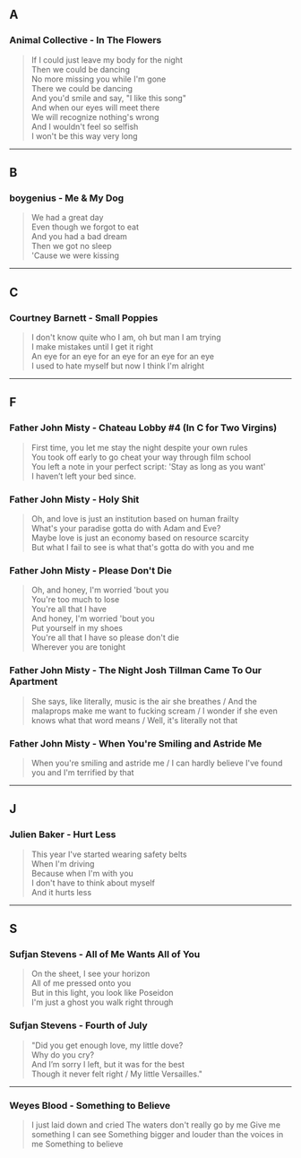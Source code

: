 ## A

### Animal Collective - In The Flowers
> If I could just leave my body for the night  
> Then we could be dancing  
> No more missing you while I'm gone  
> There we could be dancing  
> And you'd smile and say, "I like this song"  
> And when our eyes will meet there  
> We will recognize nothing's wrong  
> And I wouldn't feel so selfish  
> I won't be this way very long  

---

## B

### boygenius - Me & My Dog
> We had a great day  
> Even though we forgot to eat  
> And you had a bad dream  
> Then we got no sleep  
> 'Cause we were kissing  


---

## C

### Courtney Barnett - Small Poppies
> I don't know quite who I am, oh but man I am trying  
> I make mistakes until I get it right  
> An eye for an eye for an eye for an eye for an eye  
> I used to hate myself but now I think I'm alright  


---

## F

### Father John Misty - Chateau Lobby #4 (In C for Two Virgins)
> First time, you let me stay the night despite your own rules  
> You took off early to go cheat your way through film school  
> You left a note in your perfect script: 'Stay as long as you want'  
> I haven’t left your bed since.  


### Father John Misty - Holy Shit
> Oh, and love is just an institution based on human frailty  
> What's your paradise gotta do with Adam and Eve?  
> Maybe love is just an economy based on resource scarcity  
> But what I fail to see is what that's gotta do with you and me  


### Father John Misty - Please Don't Die
> Oh, and honey, I'm worried 'bout you  
> You're too much to lose  
> You're all that I have  
> And honey, I'm worried 'bout you  
> Put yourself in my shoes  
> You're all that I have so please don't die  
> Wherever you are tonight  


### Father John Misty - The Night Josh Tillman Came To Our Apartment
> She says, like literally, music is the air she breathes / And the malaprops make me want to fucking scream / I wonder if she even knows what that word means / Well, it's literally not that  


### Father John Misty - When You're Smiling and Astride Me
> When you're smiling and astride me / I can hardly believe I've found you and I'm terrified by that  

---

## J

### Julien Baker - Hurt Less
> This year I've started wearing safety belts  
> When I'm driving  
> Because when I'm with you  
> I don't have to think about myself  
> And it hurts less  

---

## S

### Sufjan Stevens - All of Me Wants All of You
> On the sheet, I see your horizon  
> All of me pressed onto you  
> But in this light, you look like Poseidon  
> I'm just a ghost you walk right through  


### Sufjan Stevens - Fourth of July
>  "Did you get enough love, my little dove?  
> Why do you cry?  
> And I’m sorry I left, but it was for the best  
> Though it never felt right / My little Versailles."

---

### Weyes Blood - Something to Believe
> I just laid down and cried
> The waters don't really go by me
> Give me something I can see
> Something bigger and louder than the voices in me
> Something to believe
